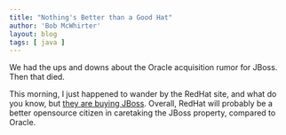 ```yaml
---
title: "Nothing's Better than a Good Hat"
author: 'Bob McWhirter'
layout: blog
tags: [ java ]
---
```

We had the ups and downs about the Oracle acquisition rumor for JBoss.  Then that died.

This morning, I just happened to wander by the RedHat site, and what do you know, but <a href="http://www.redhat.com/promo/jboss/">they are buying JBoss</a>.  Overall, RedHat will probably be a better opensource citizen in caretaking the JBoss property, compared to Oracle.
